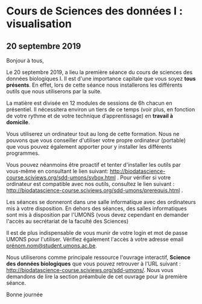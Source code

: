 # Cours de Sciences des données I : visualisation 
## **20 septembre 2019**

Bonjour à tous,

Le 20 septembre 2019, a lieu la première séance du cours de sciences des données biologiques I. Il est d'une importance capitale que vous soyez **tous présents**. En effet, lors de cette séance nous installerons les différents outils que nous utiliserons par la suite.

La matière est divisée en 12 modules de sessions de 6h chacun en présentiel. Il nécessitera environ un tiers de ce temps (voir plus, en fonction de votre rythme et de votre technique d’apprentissage) en **travail à domicile**.

Vous utiliserez un ordinateur tout au long de cette formation. Nous ne pouvons que vous conseiller d'utiliser votre propre ordinateur (portable) que vous pouvez également apporter pour y installer les différents programmes. 

Vous pouvez néanmoins être proactif et tenter d'installer les outils par vous-même en consultant le lien suivant:  <http://biodatascience-course.sciviews.org/sdd-umons/svbox.html> . Pour vérifier si votre ordinateur est compatible avec nos outils, consultez le lien suivant :  <http://biodatascience-course.sciviews.org/sdd-umons/prerequis.html> .

Les séances se donneront dans une salle informatique avec des ordinateurs mis à votre disposition. En dehors des séances, des salles informatiques sont mis à disposition par l'UMONS (vous devez cependant en demander l'accès au secrétariat de la faculté des Sciences)

Il est de plus indispensable de vous munir de votre login et mot de passe UMONS pour l'utiliser. Vérifiez également l'accès à votre adresse email prénom.nom@student.umons.ac.be.

Nous utiliserons comme principale ressource l'ouvrage interactif, **Science des données biologiques** que vous pouvez retrouver à l'URL suivant : <http://biodatascience-course.sciviews.org/sdd-umons/>. Nous vous demandons de lire la section préambule de cet ouvrage pour la première séance. 

Bonne journée
